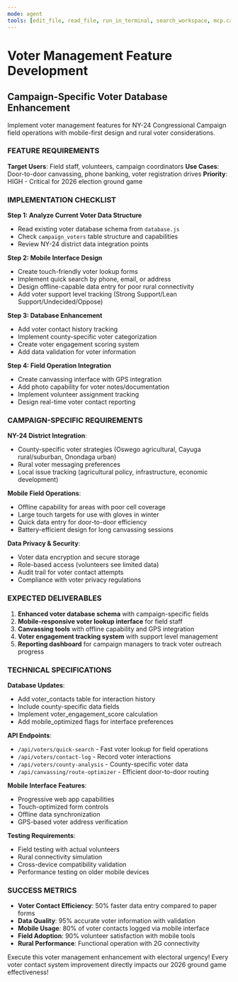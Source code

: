 ```yaml
---
mode: agent
tools: [edit_file, read_file, run_in_terminal, search_workspace, mcp.campaign-intelligence.analyze_voter_demographics, mcp.campaign-intelligence.query_campaign_database, mcp.campaign-intelligence.mobile_optimization_check]
---
```


# Voter Management Feature Development
## Campaign-Specific Voter Database Enhancement

Implement voter management features for NY-24 Congressional Campaign field operations with mobile-first design and rural voter considerations.

### FEATURE REQUIREMENTS

**Target Users**: Field staff, volunteers, campaign coordinators
**Use Cases**: Door-to-door canvassing, phone banking, voter registration drives
**Priority**: HIGH - Critical for 2026 election ground game

### IMPLEMENTATION CHECKLIST

**Step 1: Analyze Current Voter Data Structure**
- Read existing voter database schema from `database.js`
- Check `campaign_voters` table structure and capabilities
- Review NY-24 district data integration points

**Step 2: Mobile Interface Design**
- Create touch-friendly voter lookup forms
- Implement quick search by phone, email, or address
- Design offline-capable data entry for poor rural connectivity
- Add voter support level tracking (Strong Support/Lean Support/Undecided/Oppose)

**Step 3: Database Enhancement**
- Add voter contact history tracking
- Implement county-specific voter categorization
- Create voter engagement scoring system
- Add data validation for voter information

**Step 4: Field Operation Integration**
- Create canvassing interface with GPS integration
- Add photo capability for voter notes/documentation
- Implement volunteer assignment tracking
- Design real-time voter contact reporting

### CAMPAIGN-SPECIFIC REQUIREMENTS

**NY-24 District Integration**:
- County-specific voter strategies (Oswego agricultural, Cayuga rural/suburban, Onondaga urban)
- Rural voter messaging preferences
- Local issue tracking (agricultural policy, infrastructure, economic development)

**Mobile Field Operations**:
- Offline capability for areas with poor cell coverage
- Large touch targets for use with gloves in winter
- Quick data entry for door-to-door efficiency
- Battery-efficient design for long canvassing sessions

**Data Privacy & Security**:
- Voter data encryption and secure storage
- Role-based access (volunteers see limited data)
- Audit trail for voter contact attempts
- Compliance with voter privacy regulations

### EXPECTED DELIVERABLES

1. **Enhanced voter database schema** with campaign-specific fields
2. **Mobile-responsive voter lookup interface** for field staff
3. **Canvassing tools** with offline capability and GPS integration
4. **Voter engagement tracking system** with support level management
5. **Reporting dashboard** for campaign managers to track voter outreach progress

### TECHNICAL SPECIFICATIONS

**Database Updates**:
- Add voter_contacts table for interaction history
- Include county-specific data fields
- Implement voter_engagement_score calculation
- Add mobile_optimized flags for interface preferences

**API Endpoints**:
- `/api/voters/quick-search` - Fast voter lookup for field operations
- `/api/voters/contact-log` - Record voter interactions
- `/api/voters/county-analysis` - County-specific voter data
- `/api/canvassing/route-optimizer` - Efficient door-to-door routing

**Mobile Interface Features**:
- Progressive web app capabilities
- Touch-optimized form controls
- Offline data synchronization
- GPS-based voter address verification

**Testing Requirements**:
- Field testing with actual volunteers
- Rural connectivity simulation
- Cross-device compatibility validation
- Performance testing on older mobile devices

### SUCCESS METRICS

- **Voter Contact Efficiency**: 50% faster data entry compared to paper forms
- **Data Quality**: 95% accurate voter information with validation
- **Mobile Usage**: 80% of voter contacts logged via mobile interface
- **Field Adoption**: 90% volunteer satisfaction with mobile tools
- **Rural Performance**: Functional operation with 2G connectivity

Execute this voter management enhancement with electoral urgency! Every voter contact system improvement directly impacts our 2026 ground game effectiveness!